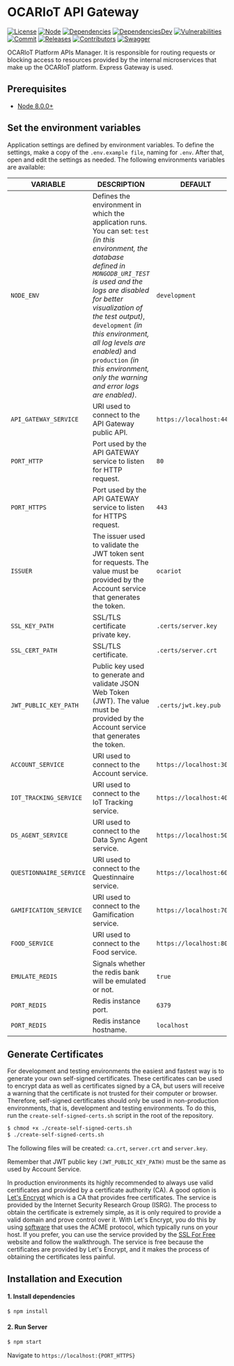 # OCARIoT API Gateway

[![License][license-image]][license-url] [![Node][node-image]][node-url] [![Dependencies][dependencies-image]][dependencies-url] [![DependenciesDev][dependencies-dev-image]][dependencies-dev-url] [![Vulnerabilities][known-vulnerabilities-image]][known-vulnerabilities-url] [![Commit][last-commit-image]][last-commit-url] [![Releases][releases-image]][releases-url] [![Contributors][contributors-image]][contributors-url]  [![Swagger][swagger-image]][swagger-url] 

OCARIoT Platform APIs Manager. It is responsible for routing requests or blocking access to resources provided by the internal microservices that make up the OCARIoT platform. Express Gateway is used.

## Prerequisites
- [Node 8.0.0+](https://nodejs.org/en/download/)

## Set the environment variables
Application settings are defined by environment variables. To define the settings, make a copy of the `.env.example file`, naming for `.env`. After that, open and edit the settings as needed. The following environments variables are available:

| VARIABLE | DESCRIPTION  | DEFAULT |
|-----|-----|-----|
| `NODE_ENV` | Defines the environment in which the application runs. You can set: `test` _(in this environment, the database defined in `MONGODB_URI_TEST` is used and the logs are disabled for better visualization of the test output)_, `development` _(in this environment, all log levels are enabled)_ and `production` _(in this environment, only the warning and error logs are enabled)_. | `development` |
| `API_GATEWAY_SERVICE` | URI used to connect to the API Gateway public API.  | `https://localhost:443` |
| `PORT_HTTP` | Port used by the API GATEWAY service to listen for HTTP request. | `80` |
| `PORT_HTTPS` | Port used by the API GATEWAY service to listen for HTTPS request. | `443` |
| `ISSUER` | The issuer used to validate the JWT token sent for requests. The value must be provided by the Account service that generates the token. | `ocariot` |
| `SSL_KEY_PATH` | SSL/TLS certificate private key. | `.certs/server.key` |
| `SSL_CERT_PATH` | SSL/TLS certificate. | `.certs/server.crt` |
| `JWT_PUBLIC_KEY_PATH` | Public key used to generate and validate JSON Web Token (JWT). The value must be provided by the Account service that generates the token. | `.certs/jwt.key.pub` |
| `ACCOUNT_SERVICE` | URI used to connect to the Account service. | `https://localhost:3001` |
| `IOT_TRACKING_SERVICE` | URI used to connect to the IoT Tracking service. | `https://localhost:4001` |
| `DS_AGENT_SERVICE` | URI used to connect to the Data Sync Agent service. | `https://localhost:5001` |
| `QUESTIONNAIRE_SERVICE` | URI used to connect to the Questinnaire service. | `https://localhost:6001` |
| `GAMIFICATION_SERVICE` | URI used to connect to the Gamification service. | `https://localhost:7001` |
| `FOOD_SERVICE` | URI used to connect to the Food service. | `https://localhost:8001` |
| `EMULATE_REDIS` | Signals whether the redis bank will be emulated or not. | `true` |
| `PORT_REDIS` | Redis instance port. | `6379` |
| `PORT_REDIS` | Redis instance hostname. | `localhost` |



## Generate Certificates
For development and testing environments the easiest and fastest way is to generate your own self-signed certificates. These certificates can be used to encrypt data as well as certificates signed by a CA, but users will receive a warning that the certificate is not trusted for their computer or browser. Therefore, self-signed certificates should only be used in non-production environments, that is, development and testing environments. To do this, run the `create-self-signed-certs.sh` script in the root of the repository.
```sh
$ chmod +x ./create-self-signed-certs.sh
$ ./create-self-signed-certs.sh
```
The following files will be created: `ca.crt`, `server.crt` and `server.key`.

Remember that JWT public key `(JWT_PUBLIC_KEY_PATH)` must be the same as used by Account Service.

In production environments its highly recommended to always use valid certificates and provided by a certificate authority (CA). A good option is [Let's Encrypt](https://letsencrypt.org)  which is a CA that provides  free certificates. The service is provided by the Internet Security Research Group (ISRG). The process to obtain the certificate is extremely simple, as it is only required to provide a valid domain and prove control over it. With Let's Encrypt, you do this by using [software](https://certbot.eff.org/) that uses the ACME protocol, which typically runs on your host. If you prefer, you can use the service provided by the [SSL For Free](https://www.sslforfree.com/)  website and follow the walkthrough. The service is free because the certificates are provided by Let's Encrypt, and it makes the process of obtaining the certificates less painful.

## Installation and Execution
#### 1. Install dependencies
```sh  
$ npm install    
```
 
#### 2. Run Server
```sh  
$ npm start
```

Navigate to `https://localhost:{PORT_HTTPS}`


[//]: # (These are reference links used in the body of this note.)
[license-image]: https://img.shields.io/badge/license-Apache%202-blue.svg
[license-url]: https://github.com/ocariot/api-gateway/blob/master/LICENSE
[node-image]: https://img.shields.io/badge/node-%3E%3D%208.0.0-brightgreen.svg
[node-url]: https://nodejs.org
[known-vulnerabilities-image]: https://snyk.io/test/github/ocariot/api-gateway/badge.svg
[known-vulnerabilities-url]: https://snyk.io/test/github/ocariot/api-gateway
[dependencies-image]: https://david-dm.org/ocariot/api-gateway.svg
[dependencies-url]: https://david-dm.org/ocariot/api-gateway
[dependencies-dev-image]: https://david-dm.org/ocariot/api-gateway/dev-status.svg
[dependencies-dev-url]: https://david-dm.org/ocariot/api-gateway?type=dev
[swagger-image]: https://img.shields.io/badge/swagger-v1-brightgreen.svg
[swagger-url]: https://app.swaggerhub.com/apis/nutes.ocariot/OCARIoT/v1
[last-commit-image]: https://img.shields.io/github/last-commit/ocariot/api-gateway.svg
[last-commit-url]: https://github.com/ocariot/api-gateway/commits
[releases-image]: https://img.shields.io/github/release-date/ocariot/api-gateway.svg
[releases-url]: https://github.com/ocariot/api-gateway/releases
[contributors-image]: https://img.shields.io/github/contributors/ocariot/api-gateway.svg
[contributors-url]: https://github.com/ocariot/api-gateway/graphs/contributors
